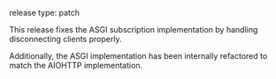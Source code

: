 release type: patch

This release fixes the ASGI subscription implementation by handling disconnecting clients properly. 

Additionally, the ASGI implementation has been internally refactored to match the AIOHTTP implementation.
